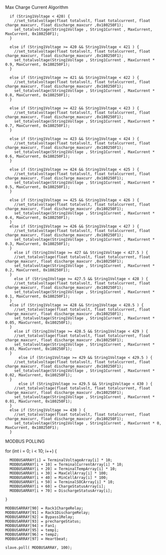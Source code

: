 Max Charge Current Algorithm

      if (String1Voltage < 420) {
        //set_totalvoltage(float totalvolt, float totalcurrent, float charge_maxcurr, float discharge_maxcurr ,0x180250F1);
        set_totalvoltage(String1Voltage , String1Current , MaxCurrent, MaxCurrent, 0x180250F1);
      }
      
      else if (String1Voltage >= 420 && String1Voltage < 421 ) {
        //set_totalvoltage(float totalvolt, float totalcurrent, float charge_maxcurr, float discharge_maxcurr ,0x180250F1);
        set_totalvoltage(String1Voltage , String1Current , MaxCurrent * 0.9, MaxCurrent, 0x180250F1);
      }

      else if (String1Voltage >= 421 && String1Voltage < 422 ) {
        //set_totalvoltage(float totalvolt, float totalcurrent, float charge_maxcurr, float discharge_maxcurr ,0x180250F1);
        set_totalvoltage(String1Voltage , String1Current , MaxCurrent * 0.8, MaxCurrent, 0x180250F1);
      }

      else if (String1Voltage >= 422 && String1Voltage < 423 ) {
        //set_totalvoltage(float totalvolt, float totalcurrent, float charge_maxcurr, float discharge_maxcurr ,0x180250F1);
        set_totalvoltage(String1Voltage , String1Current , MaxCurrent * 0.7, MaxCurrent, 0x180250F1);
      }

      else if (String1Voltage >= 423 && String1Voltage < 424 ) {
        //set_totalvoltage(float totalvolt, float totalcurrent, float charge_maxcurr, float discharge_maxcurr ,0x180250F1);
        set_totalvoltage(String1Voltage , String1Current , MaxCurrent * 0.6, MaxCurrent, 0x180250F1);
      }

      else if (String1Voltage >= 424 && String1Voltage < 425 ) {
        //set_totalvoltage(float totalvolt, float totalcurrent, float charge_maxcurr, float disc7arge_maxcurr ,0x180250F1);
        set_totalvoltage(String1Voltage , String1Current , MaxCurrent * 0.5, MaxCurrent, 0x180250F1);
      }

      else if (String1Voltage >= 425 && String1Voltage < 426 ) {
        //set_totalvoltage(float totalvolt, float totalcurrent, float charge_maxcurr, float discharge_maxcurr ,0x180250F1);
        set_totalvoltage(String1Voltage , String1Current , MaxCurrent * 0.4, MaxCurrent, 0x180250F1);
      }
      else if (String1Voltage >= 426 && String1Voltage < 427 ) {
        //set_totalvoltage(float totalvolt, float totalcurrent, float charge_maxcurr, float discharge_maxcurr ,0x180250F1);
        set_totalvoltage(String1Voltage , String1Current , MaxCurrent * 0.3, MaxCurrent, 0x180250F1);
      }
        else if (String1Voltage >= 427 && String1Voltage < 427.5 ) {
        //set_totalvoltage(float totalvolt, float totalcurrent, float charge_maxcurr, float discharge_maxcurr ,0x180250F1);
        set_totalvoltage(String1Voltage , String1Current , MaxCurrent * 0.2, MaxCurrent, 0x180250F1);
      }
        else if (String1Voltage >= 427.5 && String1Voltage < 428 ) {
        //set_totalvoltage(float totalvolt, float totalcurrent, float charge_maxcurr, float discharge_maxcurr ,0x180250F1);
        set_totalvoltage(String1Voltage , String1Current , MaxCurrent * 0.1, MaxCurrent, 0x180250F1);
      }
      else if (String1Voltage >= 428 && String1Voltage < 428.5 ) {
        //set_totalvoltage(float totalvolt, float totalcurrent, float charge_maxcurr, float discharge_maxcurr ,0x180250F1);
        set_totalvoltage(String1Voltage , String1Current , MaxCurrent * 0.05, MaxCurrent, 0x180250F1);
      }
        else if (String1Voltage >= 428.5 && String1Voltage < 429 ) {
        //set_totalvoltage(float totalvolt, float totalcurrent, float charge_maxcurr, float discharge_maxcurr ,0x180250F1);
        set_totalvoltage(String1Voltage , String1Current , MaxCurrent * 0.03, MaxCurrent, 0x180250F1);
      }
          else if (String1Voltage >= 429 && String1Voltage < 429.5 ) {
        //set_totalvoltage(float totalvolt, float totalcurrent, float charge_maxcurr, float discharge_maxcurr ,0x180250F1);
        set_totalvoltage(String1Voltage , String1Current , MaxCurrent * 0.02, MaxCurrent, 0x180250F1);
      }
          else if (String1Voltage >= 429.5 && String1Voltage < 430 ) {
        //set_totalvoltage(float totalvolt, float totalcurrent, float charge_maxcurr, float discharge_maxcurr ,0x180250F1);
        set_totalvoltage(String1Voltage , String1Current , MaxCurrent * 0.01, MaxCurrent, 0x180250F1);
      }
      else if (String1Voltage >= 430 ) {
        //set_totalvoltage(float totalvolt, float totalcurrent, float charge_maxcurr, float discharge_maxcurr ,0x180250F1);
        set_totalvoltage(String1Voltage , String1Current , MaxCurrent * 0, MaxCurrent, 0x180250F1);
      }


MODBUS POLLING

for (int i = 0; i < 10; i++) {



      MODBUSARRAY[i] = TerminalVoltageArray[i] * 10;
      MODBUSARRAY[i + 10] = TerminalCurrentArray[i] * 10;
      MODBUSARRAY[i + 20] = TerminalTempArray[i] * 10;
      MODBUSARRAY[i + 30] = MaxCellArray[i] * 100;
      MODBUSARRAY[i + 40] = MinCellArray[i] * 100;
      MODBUSARRAY[i + 50] = TerminalSOCArray[i] * 10;
      MODBUSARRAY[i + 60] = ChargeStatusArray[i];
      MODBUSARRAY[i + 70] = DischargeStatusArray[i];

    }

    MODBUSARRAY[90] = Rack1ChargeRelay;
    MODBUSARRAY[91] = Rack1DischargeRelay;
    MODBUSARRAY[92] = Bypass1Relay;
    MODBUSARRAY[93] = prechargeStatus;
    MODBUSARRAY[94] = Fan1;
    MODBUSARRAY[95] = temp1;
    MODBUSARRAY[96] = temp2;
    MODBUSARRAY[97] = Heartbeat;

    slave.poll( MODBUSARRAY, 100);
